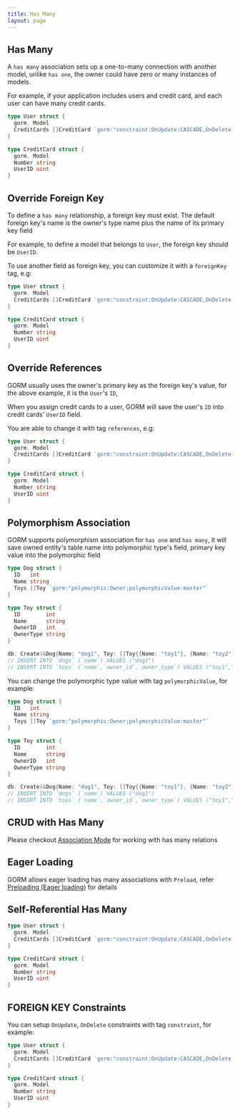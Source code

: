 ```yaml
---
title: Has Many
layout: page
---
```


## Has Many

A `has many` association sets up a one-to-many connection with another model, unlike `has one`, the owner could have zero or many instances of models.

For example, if your application includes users and credit card, and each user can have many credit cards.

```go
type User struct {
  gorm. Model
  CreditCards []CreditCard `gorm:"constraint:OnUpdate:CASCADE,OnDelete:SET NULL;"`
}

type CreditCard struct {
  gorm. Model
  Number string
  UserID uint
}
```

## Override Foreign Key

To define a `has many` relationship, a foreign key must exist. The default foreign key's name is the owner's type name plus the name of its primary key field

For example, to define a model that belongs to `User`, the foreign key should be `UserID`.

To use another field as foreign key, you can customize it with a `foreignKey` tag, e.g:

```go
type User struct {
  gorm. Model
  CreditCards []CreditCard `gorm:"constraint:OnUpdate:CASCADE,OnDelete:SET NULL;"`
}

type CreditCard struct {
  gorm. Model
  Number string
  UserID uint
}
```

## Override References

GORM usually uses the owner's primary key as the foreign key's value, for the above example, it is the `User`'s `ID`,

When you assign credit cards to a user, GORM will save the user's `ID` into credit cards' `UserID` field.

You are able to change it with tag `references`, e.g:

```go
type User struct {
  gorm. Model
  CreditCards []CreditCard `gorm:"constraint:OnUpdate:CASCADE,OnDelete:SET NULL;"`
}

type CreditCard struct {
  gorm. Model
  Number string
  UserID uint
}
```

## Polymorphism Association

GORM supports polymorphism association for `has one` and `has many`, it will save owned entity's table name into polymorphic type's field, primary key value into the polymorphic field

```go
type Dog struct {
  ID   int
  Name string
  Toys []Toy `gorm:"polymorphic:Owner;polymorphicValue:master"`
}

type Toy struct {
  ID        int
  Name      string
  OwnerID   int
  OwnerType string
}

db. Create(&Dog{Name: "dog1", Toy: []Toy{{Name: "toy1"}, {Name: "toy2"}}})
// INSERT INTO `dogs` (`name`) VALUES ("dog1")
// INSERT INTO `toys` (`name`,`owner_id`,`owner_type`) VALUES ("toy1","1","master"), ("toy2","1","master")
```

You can change the polymorphic type value with tag `polymorphicValue`, for example:

```go
type Dog struct {
  ID   int
  Name string
  Toys []Toy `gorm:"polymorphic:Owner;polymorphicValue:master"`
}

type Toy struct {
  ID        int
  Name      string
  OwnerID   int
  OwnerType string
}

db. Create(&Dog{Name: "dog1", Toy: []Toy{{Name: "toy1"}, {Name: "toy2"}}})
// INSERT INTO `dogs` (`name`) VALUES ("dog1")
// INSERT INTO `toys` (`name`,`owner_id`,`owner_type`) VALUES ("toy1","1","master"), ("toy2","1","master")
```

## CRUD with Has Many

Please checkout [Association Mode](associations.html#Association-Mode) for working with has many relations

## Eager Loading

GORM allows eager loading has many associations with `Preload`, refer [Preloading (Eager loading)](preload.html) for details

## Self-Referential Has Many

```go
type User struct {
  gorm. Model
  CreditCards []CreditCard `gorm:"constraint:OnUpdate:CASCADE,OnDelete:SET NULL;"`
}

type CreditCard struct {
  gorm. Model
  Number string
  UserID uint
}
```

## FOREIGN KEY Constraints

You can setup `OnUpdate`, `OnDelete` constraints with tag `constraint`, for example:

```go
type User struct {
  gorm. Model
  CreditCards []CreditCard `gorm:"constraint:OnUpdate:CASCADE,OnDelete:SET NULL;"`
}

type CreditCard struct {
  gorm. Model
  Number string
  UserID uint
}
```
